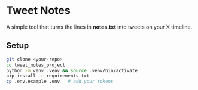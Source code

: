 # Tweet Notes

A simple tool that turns the lines in **notes.txt** into tweets on your X timeline.

## Setup

```bash
git clone <your-repo>
cd tweet_notes_project
python -m venv .venv && source .venv/bin/activate
pip install -r requirements.txt
cp .env.example .env   # add your tokens
